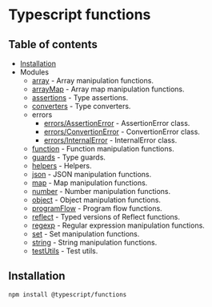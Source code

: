 # Typescript functions

## Table of contents

- [Installation](#installation)
- Modules
  - [array](https://ilyub.github.io/typescript-functions/modules/array.html) - Array manipulation functions.
  - [arrayMap](https://ilyub.github.io/typescript-functions/modules/arrayMap.html) - Array map manipulation functions.
  - [assertions](https://ilyub.github.io/typescript-functions/modules/assertions.html) - Type assertions.
  - [converters](https://ilyub.github.io/typescript-functions/modules/converters.html) - Type converters.
  - errors
    - [errors/AssertionError](https://ilyub.github.io/typescript-functions/modules/errors_AssertionError.html) - AssertionError class.
    - [errors/ConvertionError](https://ilyub.github.io/typescript-functions/modules/errors_ConversionError.html) - ConvertionError class.
    - [errors/InternalError](https://ilyub.github.io/typescript-functions/modules/errors_InternalError.html) - InternalError class.
  - [function](https://ilyub.github.io/typescript-functions/modules/function.html) - Function manipulation functions.
  - [guards](https://ilyub.github.io/typescript-functions/modules/guards.html) - Type guards.
  - [helpers](https://ilyub.github.io/typescript-functions/modules/helpers.html) - Helpers.
  - [json](https://ilyub.github.io/typescript-functions/modules/json.html) - JSON manipulation functions.
  - [map](https://ilyub.github.io/typescript-functions/modules/map.html) - Map manipulation functions.
  - [number](https://ilyub.github.io/typescript-functions/modules/number.html) - Number manipulation functions.
  - [object](https://ilyub.github.io/typescript-functions/modules/object.html) - Object manipulation functions.
  - [programFlow](https://ilyub.github.io/typescript-functions/modules/programFlow.html) - Program flow functions.
  - [reflect](https://ilyub.github.io/typescript-functions/modules/reflect.html) - Typed versions of Reflect functions.
  - [regexp](https://ilyub.github.io/typescript-functions/modules/regexp.html) - Regular expression manipulation functions.
  - [set](https://ilyub.github.io/typescript-functions/modules/set.html) - Set manipulation functions.
  - [string](https://ilyub.github.io/typescript-functions/modules/string.html) - String manipulation functions.
  - [testUtils](https://ilyub.github.io/typescript-functions/modules/testUtils.html) - Test utils.

## <a name="installation"></a>Installation

    npm install @typescript/functions

